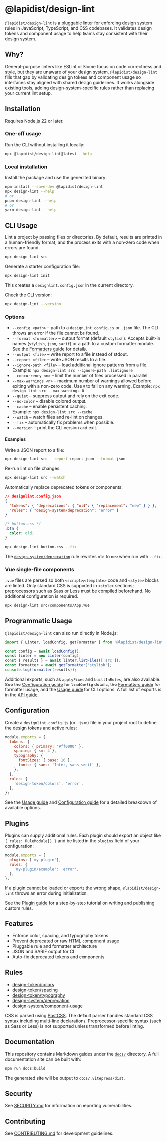 # @lapidist/design-lint

`@lapidist/design-lint` is a pluggable linter for enforcing design system rules in
JavaScript, TypeScript, and CSS codebases. It validates design tokens and
component usage to help teams stay consistent with their design system.

## Why?

General-purpose linters like ESLint or Biome focus on code correctness and style,
but they are unaware of your design system. `@lapidist/design-lint` fills that
gap by validating design tokens and component usage so interfaces stay aligned
with shared design guidelines. It works alongside existing tools, adding
design-system-specific rules rather than replacing your current lint setup.

## Installation

Requires Node.js 22 or later.

### One-off usage

Run the CLI without installing it locally:

```bash
npx @lapidist/design-lint@latest --help
```

### Local installation

Install the package and use the generated binary:

```bash
npm install --save-dev @lapidist/design-lint
npx design-lint --help
# or
pnpm design-lint --help
# or
yarn design-lint --help
```

## CLI Usage

Lint a project by passing files or directories. By default, results are printed
in a human-friendly format, and the process exits with a non-zero code when
errors are found.

```bash
npx design-lint src
```

Generate a starter configuration file:

```bash
npx design-lint init
```

This creates a `designlint.config.json` in the current directory.

Check the CLI version:

```bash
npx design-lint --version
```

### Options

- `--config <path>` – path to a `designlint.config.js` or `.json` file. The CLI
  throws an error if the file cannot be found.
- `--format <formatter>` – output format (default `stylish`). Accepts built-in
  names (`stylish`, `json`, `sarif`) or a path to a custom formatter module.
  See the [Formatters guide](docs/formatters.md) for details.
- `--output <file>` – write report to a file instead of stdout.
- `--report <file>` – write JSON results to a file.
- `--ignore-path <file>` – load additional ignore patterns from a file.  
  Example: `npx design-lint src --ignore-path .lintignore`
- `--concurrency <n>` – limit the number of files processed in parallel.
- `--max-warnings <n>` – maximum number of warnings allowed before exiting with a non-zero code. Use `0` to fail on any warning.
  Example: `npx design-lint src --max-warnings 0`
- `--quiet` – suppress output and rely on the exit code.
- `--no-color` – disable colored output.
- `--cache` – enable persistent caching.  
  Example: `npx design-lint src --cache`
- `--watch` – watch files and re-lint on changes.
- `--fix` – automatically fix problems when possible.
- `--version` – print the CLI version and exit.

#### Examples

Write a JSON report to a file:

```bash
npx design-lint src --report report.json --format json
```

Re-run lint on file changes:

```bash
npx design-lint src --watch
```

Automatically replace deprecated tokens or components:

```json
// designlint.config.json
{
  "tokens": { "deprecations": { "old": { "replacement": "new" } } },
  "rules": { "design-system/deprecation": "error" }
}
```

```css
/* button.css */
.btn {
  color: old;
}
```

```bash
npx design-lint button.css --fix
```

The [`design-system/deprecation`](docs/rules/design-system/deprecation.md) rule rewrites `old` to `new` when run with `--fix`.

### Vue single-file components

`.vue` files are parsed so both `<script>`/`<template>` code and `<style>` blocks
are linted. Only standard CSS is supported in `<style>` sections; preprocessors
such as Sass or Less must be compiled beforehand. No additional configuration is
required.

```bash
npx design-lint src/components/App.vue
```

## Programmatic Usage

`@lapidist/design-lint` can also run directly in Node.js:

```js
import { Linter, loadConfig, getFormatter } from '@lapidist/design-lint';

const config = await loadConfig();
const linter = new Linter(config);
const { results } = await linter.lintFiles(['src']);
const formatter = await getFormatter('stylish');
console.log(formatter(results));
```

Additional exports, such as `applyFixes` and `builtInRules`, are also available.
See the [Configuration guide](docs/configuration.md) for `loadConfig` details,
the [Formatters guide](docs/formatters.md) for formatter usage, and the
[Usage guide](docs/usage.md#options) for CLI options. A full list of exports is
in the [API guide](docs/api.md).

## Configuration

Create a `designlint.config.js` (or `.json`) file in your project root to define
the design tokens and active rules:

```js
module.exports = {
  tokens: {
    colors: { primary: '#ff0000' },
    spacing: { sm: 4 },
    typography: {
      fontSizes: { base: 16 },
      fonts: { sans: 'Inter, sans-serif' },
    },
  },
  rules: {
    'design-token/colors': 'error',
  },
};
```

See the [Usage guide](docs/usage.md) and [Configuration guide](docs/configuration.md)
for a detailed breakdown of available options.

## Plugins

Plugins can supply additional rules. Each plugin should export an object like
`{ rules: RuleModule[] }` and be listed in the `plugins` field of your configuration:

```js
module.exports = {
  plugins: ['my-plugin'],
  rules: {
    'my-plugin/example': 'error',
  },
};
```

If a plugin cannot be loaded or exports the wrong shape, `@lapidist/design-lint`
throws an error during initialization.

See the [Plugin guide](docs/plugins.md) for a step-by-step tutorial on writing and publishing custom rules.

## Features

- Enforce color, spacing, and typography tokens
- Prevent deprecated or raw HTML component usage
- Pluggable rule and formatter architecture
- JSON and SARIF output for CI
- Auto-fix deprecated tokens and components

## Rules

- [design-token/colors](docs/rules/design-token/colors.md)
- [design-token/spacing](docs/rules/design-token/spacing.md)
- [design-token/typography](docs/rules/design-token/typography.md)
- [design-system/deprecation](docs/rules/design-system/deprecation.md)
- [design-system/component-usage](docs/rules/design-system/component-usage.md)

CSS is parsed using [PostCSS](https://postcss.org/). The default parser handles
standard CSS syntax including multi-line declarations. Preprocessor-specific
syntax (such as Sass or Less) is not supported unless transformed before
linting.

## Documentation

This repository contains Markdown guides under the [`docs/`](docs) directory.
A full documentation site can be built with:

```bash
npm run docs:build
```

The generated site will be output to `docs/.vitepress/dist`.

## Security

See [SECURITY.md](SECURITY.md) for information on reporting vulnerabilities.

## Contributing

See [CONTRIBUTING.md](CONTRIBUTING.md) for development guidelines.
